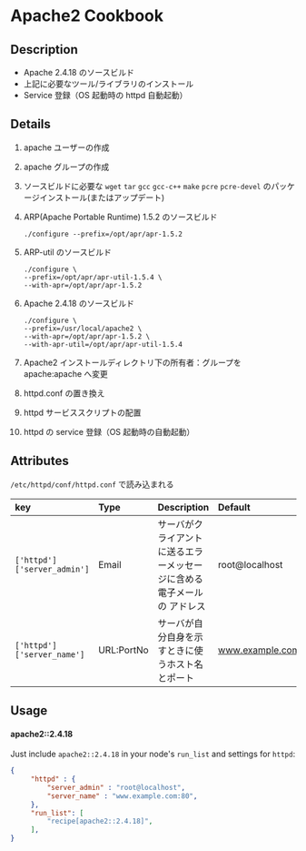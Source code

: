 # Apache2 Cookbook

## Description

* Apache 2.4.18 のソースビルド
* 上記に必要なツール/ライブラリのインストール
* Service 登録（OS 起動時の httpd 自動起動）

## Details

1. apache ユーザーの作成
2. apache グループの作成
3. ソースビルドに必要な ``wget`` ``tar`` ``gcc`` ``gcc-c++`` ``make`` ``pcre`` ``pcre-devel`` のパッケージインストール(またはアップデート)
4. ARP(Apache Portable Runtime) 1.5.2 のソースビルド

	```
	./configure --prefix=/opt/apr/apr-1.5.2
	```

5. ARP-util のソースビルド

	```
	./configure \
	--prefix=/opt/apr/apr-util-1.5.4 \
	--with-apr=/opt/apr/apr-1.5.2
	```

6. Apache 2.4.18 のソースビルド

	```
	./configure \
	--prefix=/usr/local/apache2 \
	--with-apr=/opt/apr/apr-1.5.2 \
	--with-apr-util=/opt/apr/apr-util-1.5.4
	```

7. Apache2 インストールディレクトリ下の所有者：グループを apache:apache へ変更
8. httpd.conf の置き換え
9. httpd サービススクリプトの配置
10. httpd の service 登録（OS 起動時の自動起動）

## Attributes

``/etc/httpd/conf/httpd.conf`` で読み込まれる

|key|Type|Description|Default|Note|
|:---|:---|:---|:---|:---|
|``['httpd']['server_admin']``|Email|サーバがクライアントに送るエラーメッセージに含める電子メールの アドレス|root@localhost|[公式ドキュメント](https://httpd.apache.org/docs/2.2/ja/mod/core.html#serveradmin)|
|``['httpd']['server_name']``|URL:PortNo|サーバが自分自身を示すときに使うホスト名とポート|www.example.com:80|[公式ドキュメント](https://httpd.apache.org/docs/2.2/ja/mod/core.html#servername)|

## Usage

#### apache2::2.4.18

Just include `apache2::2.4.18` in your node's `run_list` and settings for ``httpd``:

```json
{
     "httpd" : {
         "server_admin" : "root@localhost",
         "server_name" : "www.example.com:80",
     },
     "run_list": [
         "recipe[apache2::2.4.18]",
     ],
}
```

